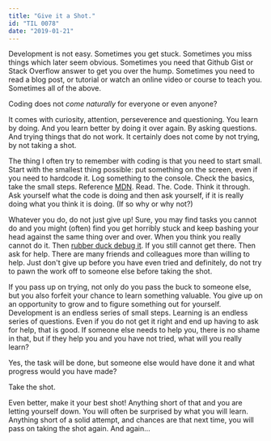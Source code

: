 ```yaml
---
title: "Give it a Shot."
id: "TIL 0078"
date: "2019-01-21"
---
```


Development is not easy. Sometimes you get stuck. Sometimes you miss things which later seem obvious. Sometimes you need that Github Gist or Stack Overflow answer to get you over the hump. Sometimes you need to read a blog post, or tutorial or watch an online video or course to teach you. Sometimes all of the above. 


Coding does not *come naturally* for everyone or even anyone?


It comes with curiosity, attention, perseverence and questioning. You learn by doing. And you learn better by doing it over again. By asking questions. And trying things that do not work. It certainly does not come by not trying, by not taking a shot. 


The thing I often try to remember with coding is that you need to start small. Start with the smallest thing possible: put something on the screen, even if you need to hardcode it. Log something to the console. Check the basics, take the small steps. Reference [MDN](https://developer.mozilla.org/en-US/). Read. The. Code. Think it through. Ask yourself what the code is doing and then ask yourself, if it is really doing what you think it is doing. (If so why or why not?)  


Whatever you do, do not just give up! Sure, you may find tasks you cannot do and you might (often) find you get horribly stuck and keep bashing your head against the same thing over and over. When you think you really cannot do it. Then [rubber duck debug it](https://rubberduckdebugging.com/). If you still cannot get there. Then ask for help. There are many friends and colleagues more than willing to help. Just don't give up before you have even tried and definitely, do not try to pawn the work off to someone else before taking the shot.


If you pass up on trying, not only do you pass the buck to someone else, but you also forfeit your chance to learn something valuable. You give up on an opportunity to grow and to figure something out for yourself. Development is an endless series of small steps. Learning is an endless series of questions. Even if you do not get it right and end up having to ask for help, that is good. If someone else needs to help you, there is no shame in that, but if they help you and you have not tried, what will you really learn? 


Yes, the task will be done, but someone else would have done it and what progress would you have made? 


Take the shot. 


Even better, make it your best shot! Anything short of that and you are letting yourself down. You will often be surprised by what you will learn. Anything short of a solid attempt, and chances are that next time, you will pass on taking the shot again. And again...